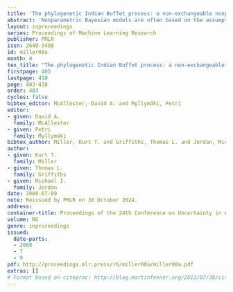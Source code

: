 ```yaml
---
title: 'The phylogenetic Indian Buffet process: a non-exchangeable nonparametric prior for latent features'
abstract: 'Nonparametric Bayesian models are often based on the assumption that the objects being modeled are exchangeable. While appropriate in some applications (e.g., bag-of-words models for documents), exchangeability is sometimes assumed simply for computational reasons; non-exchangeable models might be a better choice for applications based on subject matter. Drawing on ideas from graphical models and phylogenetics, we describe a non-exchangeable prior for a class of nonparametric latent feature models that is nearly as efficient computationally as its exchangeable counterpart. Our model is applicable to the general setting in which the dependencies between objects can be expressed using a tree, where edge lengths indicate the strength of relationships. We demonstrate an application to modeling probabilistic choice.'
layout: inproceedings
series: Proceedings of Machine Learning Research
publisher: PMLR
issn: 2640-3498
id: miller08a
month: 0
tex_title: "The phylogenetic Indian Buffet process: a non-exchangeable nonparametric prior for latent features"
firstpage: 403
lastpage: 410
page: 403-410
order: 403
cycles: false
bibtex_editor: McAllester, David A. and Myllymäki, Petri
editor:
- given: David A.
  family: McAllester
- given: Petri
  family: Myllymäki
bibtex_author: Miller, Kurt T. and Griffiths, Thomas L. and Jordan, Michael I.
author:
- given: Kurt T.
  family: Miller
- given: Thomas L.
  family: Griffiths
- given: Michael I.
  family: Jordan 
date: 2008-07-09
note: Reissued by PMLR on 30 October 2024.
address:
container-title: Proceedings of the 24th Conference on Uncertainty in Artificial Intelligence
volume: R6
genre: inproceedings
issued:
  date-parts:
  - 2008
  - 7
  - 9
pdf: http://proceedings.mlr.press/r6/miller08a/miller08a.pdf
extras: []
# Format based on citeproc: http://blog.martinfenner.org/2013/07/30/citeproc-yaml-for-bibliographies/
---
```

